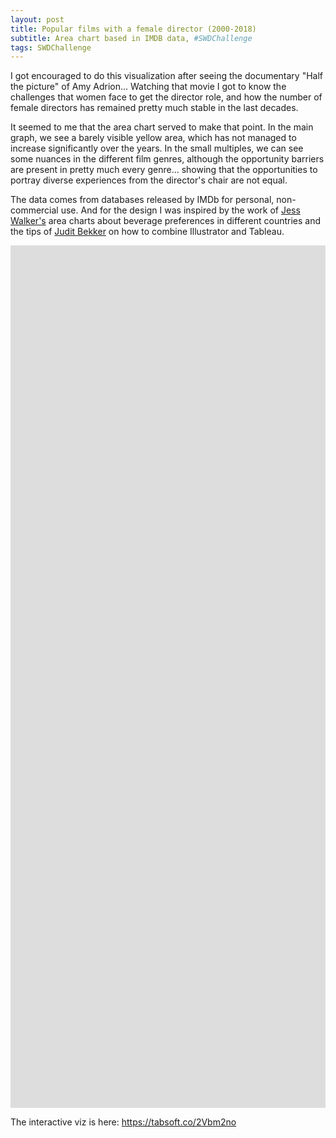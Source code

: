 ```yaml
---
layout: post
title: Popular films with a female director (2000-2018)
subtitle: Area chart based in IMDB data, #SWDChallenge
tags: SWDChallenge
---
```


I got encouraged to do this visualization after seeing the documentary "Half the picture" of Amy Adrion... Watching that movie I got to know the challenges that women face to get the director role, and how the number of female directors has remained pretty much stable in the last decades.

It seemed to me that the area chart served to make that point. In the main graph, we see a barely visible yellow area, which has not managed to increase significantly over the years. In the small multiples, we can see some nuances in the different film genres, although the opportunity barriers are present in pretty much every genre... showing that the opportunities to portray diverse experiences from the director's chair are not equal.

The data comes from databases released by IMDb for personal, non-commercial use. And for the design I was inspired by the work of [Jess Walker's](https://public.tableau.com/profile/jessica7027#!/vizhome/BeverageofChoice/BeverageofChoice) area charts about beverage preferences in different countries and the tips of [Judit Bekker](https://www.youtube.com/watch?v=OywYYW4clCU&t=3151s) on how to combine Illustrator and Tableau.

<div class="mcb-wrap-inner"><div class="column mcb-column mcb-item-ny8ost4q1 one column_column"><div class="column_attr clearfix" style=""><center><iframe src="https://public.tableau.com/views/FemaleDirectors/FemaleDirectors?:showVizHome=no&amp;:embed=true" width="1260" height="1380" frameborder="0"></iframe></center></div></div></div>

The interactive viz is here: https://tabsoft.co/2Vbm2no
